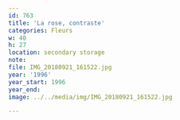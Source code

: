 ```yaml
---
id: 763
title: 'La rose, contraste'
categories: Fleurs
w: 40
h: 27
location: secondary storage
note:
file: IMG_20180921_161522.jpg
year: '1996'
year_start: 1996
year_end:
image: ../../media/img/IMG_20180921_161522.jpg

---
```

